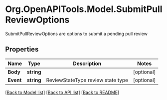 # Org.OpenAPITools.Model.SubmitPullReviewOptions
SubmitPullReviewOptions are options to submit a pending pull review

## Properties

Name | Type | Description | Notes
------------ | ------------- | ------------- | -------------
**Body** | **string** |  | [optional] 
**Event** | **string** | ReviewStateType review state type | [optional] 

[[Back to Model list]](../README.md#documentation-for-models) [[Back to API list]](../README.md#documentation-for-api-endpoints) [[Back to README]](../README.md)


